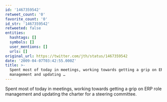 ```yaml
---
id: '1467359542'
retweet_count: '0'
favorite_count: '0'
id_str: '1467359542'
retweeted: false
entities:
  hashtags: []
  symbols: []
  user_mentions: []
  urls: []
original_url: https://twitter.com/jth/status/1467359542
date: '2009-04-07T03:42:55.000Z'
title: >-
  Spent most of today in meetings, working towards getting a grip on ERP role
  management and updating …
---
```


Spent most of today in meetings, working towards getting a grip on ERP role management and updating the charter for a steering committee.